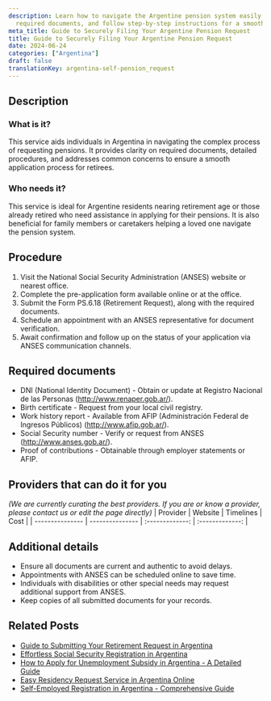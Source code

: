 ```yaml
---
description: Learn how to navigate the Argentine pension system easily. Apply, gather
  required documents, and follow step-by-step instructions for a smooth process.
meta_title: Guide to Securely Filing Your Argentine Pension Request
title: Guide to Securely Filing Your Argentine Pension Request
date: 2024-06-24
categories: ["Argentina"]
draft: false
translationKey: argentina-self-pension_request
---
```



## Description
### What is it?
This service aids individuals in Argentina in navigating the complex process of requesting pensions. It provides clarity on required documents, detailed procedures, and addresses common concerns to ensure a smooth application process for retirees.

### Who needs it?
This service is ideal for Argentine residents nearing retirement age or those already retired who need assistance in applying for their pensions. It is also beneficial for family members or caretakers helping a loved one navigate the pension system.

## Procedure

1. Visit the National Social Security Administration (ANSES) website or nearest office.
2. Complete the pre-application form available online or at the office.
3. Submit the Form PS.6.18 (Retirement Request), along with the required documents.
4. Schedule an appointment with an ANSES representative for document verification.
5. Await confirmation and follow up on the status of your application via ANSES communication channels.


## Required documents

- DNI (National Identity Document) - Obtain or update at Registro Nacional de las Personas (http://www.renaper.gob.ar/).
- Birth certificate - Request from your local civil registry.
- Work history report - Available from AFIP (Administración Federal de Ingresos Públicos) (http://www.afip.gob.ar/).
- Social Security number - Verify or request from ANSES (http://www.anses.gob.ar/).
- Proof of contributions - Obtainable through employer statements or AFIP.


## Providers that can do it for you
_(We are currently curating the best providers. If you are or know a provider, please contact us or edit the page directly)_
| Provider        |     Website     |     Timelines    |       Cost      |
| --------------- | --------------- |  :-------------: | :-------------: |

## Additional details

- Ensure all documents are current and authentic to avoid delays.
- Appointments with ANSES can be scheduled online to save time.
- Individuals with disabilities or other special needs may request additional support from ANSES.
- Keep copies of all submitted documents for your records.

## Related Posts

- [Guide to Submitting Your Retirement Request in Argentina](https://tramitit.com/guides/argentina/retirement_request/)
- [Effortless Social Security Registration in Argentina](https://tramitit.com/guides/argentina/social_security_registration/)
- [How to Apply for Unemployment Subsidy in Argentina - A Detailed Guide](https://tramitit.com/guides/argentina/unemployment_subsidy_request/)
- [Easy Residency Request Service in Argentina Online](https://tramitit.com/guides/argentina/residency_request/)
- [Self-Employed Registration in Argentina - Comprehensive Guide](https://tramitit.com/guides/argentina/self-employed_registration/)